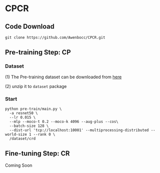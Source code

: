 # CPCR


## Code Download
```
git clone https://github.com/Awenbocc/CPCR.git
```

## Pre-training Step: CP
### Dataset
(1) The Pre-training dataset can be downloaded from [here](https://drive.google.com/file/d/1vi1bMm_QX8rKdyug40MkG2GPZoAO_QCo/view?usp=sharing)

(2) unzip it to ```dataset``` package
### Start
```
python pre-train/main.py \
  -a resnet50 \
  --lr 0.015 \
  --mlp --moco-t 0.2 --moco-k 4096 --aug-plus --cos\
  --batch-size 128 \
  --dist-url 'tcp://localhost:10001' --multiprocessing-distributed --world-size 1 --rank 0 \
  /dataset/crd
```

## Fine-tuning Step: CR
Coming Soon
